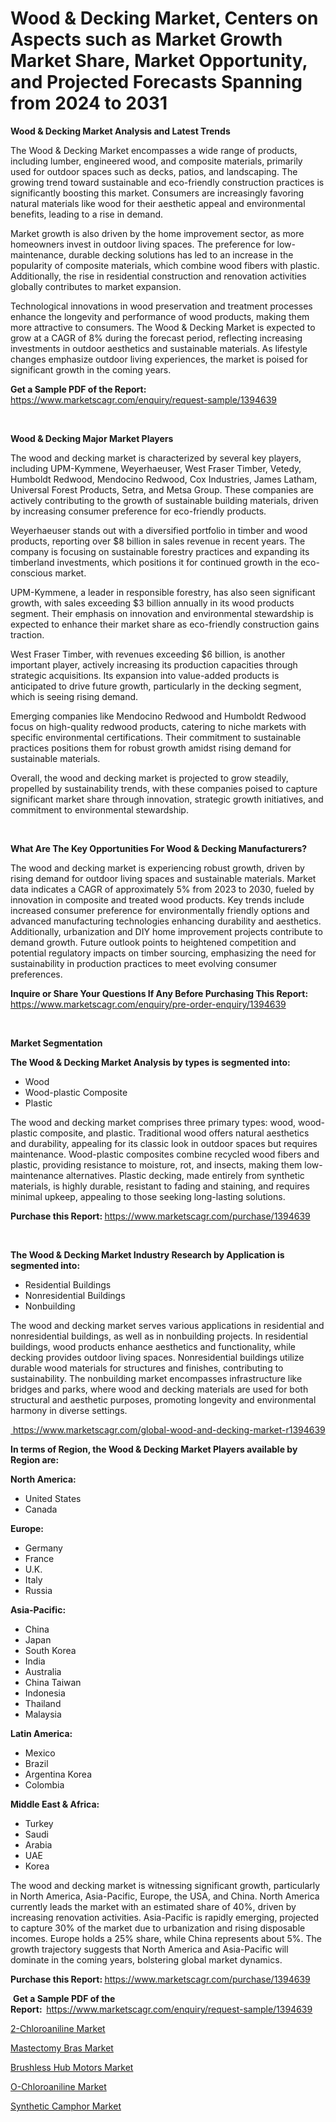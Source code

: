 <p><h1>Wood & Decking Market, Centers on Aspects such as Market Growth Market Share, Market Opportunity, and Projected Forecasts Spanning from 2024 to 2031</h1></p><p><strong>Wood & Decking Market Analysis and Latest Trends</strong></p>
<p><p>The Wood & Decking Market encompasses a wide range of products, including lumber, engineered wood, and composite materials, primarily used for outdoor spaces such as decks, patios, and landscaping. The growing trend toward sustainable and eco-friendly construction practices is significantly boosting this market. Consumers are increasingly favoring natural materials like wood for their aesthetic appeal and environmental benefits, leading to a rise in demand.</p><p>Market growth is also driven by the home improvement sector, as more homeowners invest in outdoor living spaces. The preference for low-maintenance, durable decking solutions has led to an increase in the popularity of composite materials, which combine wood fibers with plastic. Additionally, the rise in residential construction and renovation activities globally contributes to market expansion.</p><p>Technological innovations in wood preservation and treatment processes enhance the longevity and performance of wood products, making them more attractive to consumers. The Wood & Decking Market is expected to grow at a CAGR of 8% during the forecast period, reflecting increasing investments in outdoor aesthetics and sustainable materials. As lifestyle changes emphasize outdoor living experiences, the market is poised for significant growth in the coming years.</p></p>
<p><strong>Get a Sample PDF of the Report:&nbsp;</strong> <a href="https://www.marketscagr.com/enquiry/request-sample/1394639">https://www.marketscagr.com/enquiry/request-sample/1394639</a></p>
<p>&nbsp;</p>
<p><strong>Wood & Decking Major Market Players</strong></p>
<p><p>The wood and decking market is characterized by several key players, including UPM-Kymmene, Weyerhaeuser, West Fraser Timber, Vetedy, Humboldt Redwood, Mendocino Redwood, Cox Industries, James Latham, Universal Forest Products, Setra, and Metsa Group. These companies are actively contributing to the growth of sustainable building materials, driven by increasing consumer preference for eco-friendly products.</p><p>Weyerhaeuser stands out with a diversified portfolio in timber and wood products, reporting over $8 billion in sales revenue in recent years. The company is focusing on sustainable forestry practices and expanding its timberland investments, which positions it for continued growth in the eco-conscious market.</p><p>UPM-Kymmene, a leader in responsible forestry, has also seen significant growth, with sales exceeding $3 billion annually in its wood products segment. Their emphasis on innovation and environmental stewardship is expected to enhance their market share as eco-friendly construction gains traction.</p><p>West Fraser Timber, with revenues exceeding $6 billion, is another important player, actively increasing its production capacities through strategic acquisitions. Its expansion into value-added products is anticipated to drive future growth, particularly in the decking segment, which is seeing rising demand.</p><p>Emerging companies like Mendocino Redwood and Humboldt Redwood focus on high-quality redwood products, catering to niche markets with specific environmental certifications. Their commitment to sustainable practices positions them for robust growth amidst rising demand for sustainable materials.</p><p>Overall, the wood and decking market is projected to grow steadily, propelled by sustainability trends, with these companies poised to capture significant market share through innovation, strategic growth initiatives, and commitment to environmental stewardship.</p></p>
<p>&nbsp;</p>
<p><strong>What Are The Key Opportunities For Wood & Decking Manufacturers?</strong></p>
<p><p>The wood and decking market is experiencing robust growth, driven by rising demand for outdoor living spaces and sustainable materials. Market data indicates a CAGR of approximately 5% from 2023 to 2030, fueled by innovation in composite and treated wood products. Key trends include increased consumer preference for environmentally friendly options and advanced manufacturing technologies enhancing durability and aesthetics. Additionally, urbanization and DIY home improvement projects contribute to demand growth. Future outlook points to heightened competition and potential regulatory impacts on timber sourcing, emphasizing the need for sustainability in production practices to meet evolving consumer preferences.</p></p>
<p><strong>Inquire or Share Your Questions If Any Before Purchasing This Report:</strong> <a href="https://www.marketscagr.com/enquiry/pre-order-enquiry/1394639">https://www.marketscagr.com/enquiry/pre-order-enquiry/1394639</a></p>
<p>&nbsp;</p>
<p><strong>Market Segmentation</strong></p>
<p><strong>The Wood & Decking Market Analysis by types is segmented into:</strong></p>
<p><ul><li>Wood</li><li>Wood-plastic Composite</li><li>Plastic</li></ul></p>
<p><p>The wood and decking market comprises three primary types: wood, wood-plastic composite, and plastic. Traditional wood offers natural aesthetics and durability, appealing for its classic look in outdoor spaces but requires maintenance. Wood-plastic composites combine recycled wood fibers and plastic, providing resistance to moisture, rot, and insects, making them low-maintenance alternatives. Plastic decking, made entirely from synthetic materials, is highly durable, resistant to fading and staining, and requires minimal upkeep, appealing to those seeking long-lasting solutions.</p></p>
<p><strong>Purchase this Report:&nbsp;</strong><a href="https://www.marketscagr.com/purchase/1394639">https://www.marketscagr.com/purchase/1394639</a></p>
<p>&nbsp;</p>
<p><strong>The Wood & Decking Market Industry Research by Application is segmented into:</strong></p>
<p><ul><li>Residential Buildings</li><li>Nonresidential Buildings</li><li>Nonbuilding</li></ul></p>
<p><p>The wood and decking market serves various applications in residential and nonresidential buildings, as well as in nonbuilding projects. In residential buildings, wood products enhance aesthetics and functionality, while decking provides outdoor living spaces. Nonresidential buildings utilize durable wood materials for structures and finishes, contributing to sustainability. The nonbuilding market encompasses infrastructure like bridges and parks, where wood and decking materials are used for both structural and aesthetic purposes, promoting longevity and environmental harmony in diverse settings.</p></p>
<p><a href="https://www.marketscagr.com/global-wood-and-decking-market-r1394639">&nbsp;https://www.marketscagr.com/global-wood-and-decking-market-r1394639</a></p>
<p><strong>In terms of Region, the Wood & Decking Market Players available by Region are:</strong></p>
<p>
    <p> <strong> North America: </strong>
        <ul>
            <li>United States</li>
            <li>Canada</li>
        </ul>
        </p> 
    <p> <strong> Europe: </strong>
        <ul>
            <li>Germany</li>
            <li>France</li>
            <li>U.K.</li>
            <li>Italy</li>
            <li>Russia</li>
        </ul>
        </p> 
    <p> <strong> Asia-Pacific: </strong>
        <ul>
            <li>China</li>
            <li>Japan</li>
            <li>South Korea</li>
            <li>India</li>
            <li>Australia</li>
            <li>China Taiwan</li>
            <li>Indonesia</li>
            <li>Thailand</li>
            <li>Malaysia</li>
        </ul>
        </p> 
    <p> <strong> Latin America: </strong>
        <ul>
            <li>Mexico</li>
            <li>Brazil</li>
            <li>Argentina Korea</li>
            <li>Colombia</li>
        </ul>
        </p> 
    <p> <strong> Middle East & Africa: </strong>
        <ul>
            <li>Turkey</li>
            <li>Saudi</li>
            <li>Arabia</li>
            <li>UAE</li>
            <li>Korea</li>
        </ul>
    </p>
    </p>
<p><p>The wood and decking market is witnessing significant growth, particularly in North America, Asia-Pacific, Europe, the USA, and China. North America currently leads the market with an estimated share of 40%, driven by increasing renovation activities. Asia-Pacific is rapidly emerging, projected to capture 30% of the market due to urbanization and rising disposable incomes. Europe holds a 25% share, while China represents about 5%. The growth trajectory suggests that North America and Asia-Pacific will dominate in the coming years, bolstering global market dynamics.</p></p>
<p><strong>Purchase this Report: </strong><a href="https://www.marketscagr.com/purchase/1394639">https://www.marketscagr.com/purchase/1394639</a></p>
<p>&nbsp;<strong>Get a Sample PDF of the Report:&nbsp;&nbsp;</strong><a href="https://www.marketscagr.com/enquiry/request-sample/1394639">https://www.marketscagr.com/enquiry/request-sample/1394639</a></p>
<p><strong></strong></p>
<p><p><a href="https://issuu.com/reportprime-2/docs/2-chloroaniline-market-size-2030.pp_b555fc091511c3">2-Chloroaniline Market</a></p><p><a href="https://www.linkedin.com/pulse/mastectomy-bras-market-industry-landscape-growth-trajectories-qctvf?trackingId=zNbXZtO7SiiRErYLisiG6Q%3D%3D">Mastectomy Bras Market</a></p><p><a href="https://www.linkedin.com/pulse/strategic-market-insights-global-brushless-hub-motors-2024-ev09f?trackingId=49C0cR8ETAaP43SQqFz9AA%3D%3D">Brushless Hub Motors Market</a></p><p><a href="https://issuu.com/reportprime-2/docs/o-chloroaniline-market-size-2030.pp_627f20170cfadc">O-Chloroaniline Market</a></p><p><a href="https://www.linkedin.com/pulse/synthetic-camphor-market-report-product-type-powder-camphoroil-o6dgf?trackingId=0B9yhPATQiS1sLYFcvE%2FIw%3D%3D">Synthetic Camphor Market</a></p></p>